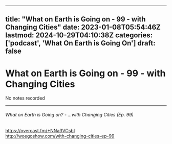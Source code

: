 
---
title: "What on Earth is Going on - 99 - with Changing Cities"
date: 2023-01-08T05:54:46Z
lastmod: 2024-10-29T04:10:38Z
categories: ['podcast', 'What On Earth is Going On']
draft: false
---


# What on Earth is Going on - 99 - with Changing Cities

No notes recorded

- - -
###### What on Earth is Going on? - …with Changing Cities (Ep. 99)

https://overcast.fm/+NNa3VCsbI  
http://woegoshow.com/with-changing-cities-ep-99

<!-- #public #podcast #What On Earth is Going On# -->

<!-- {BearID:0D743C47-E7A6-4DE6-8016-8A5D0BF013F1-28016-00002D97E90F3952} -->
